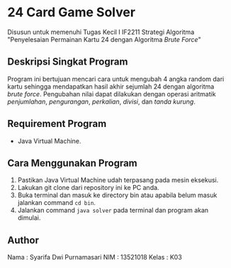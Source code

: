 # 24 Card Game Solver
Disusun untuk memenuhi Tugas Kecil I IF2211 Strategi Algoritma "Penyelesaian Permainan Kartu 24 dengan Algoritma *Brute Force*"

## Deskripsi Singkat Program
Program ini bertujuan mencari cara untuk mengubah 4 angka random dari kartu sehingga mendapatkan hasil akhir sejumlah 24 dengan algoritma *brute force*. Pengubahan nilai dapat dilakukan dengan operasi aritmatik *penjumlahan*, *pengurangan*, *perkalian*, *divisi*, dan *tanda kurung*.

## Requirement Program
* Java Virtual Machine.

## Cara Menggunakan Program
1. Pastikan Java Virtual Machine udah terpasang pada mesin eksekusi.
2. Lakukan git clone dari repository ini ke PC anda.
3. Buka terminal dan masuk ke directory bin atau apabila belum masuk jalankan command `cd bin`.
4. Jalankan command `java solver` pada terminal dan program akan dimulai.

## Author
Nama    : Syarifa Dwi Purnamasari
NIM     : 13521018
Kelas   : K03